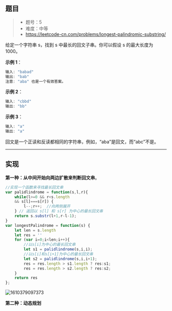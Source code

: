 ## 题目

> - 题号：5
> - 难度：中等
> - https://leetcode-cn.com/problems/longest-palindromic-substring/


给定一个字符串 s，找到 s 中最长的回文子串。你可以假设 s 的最大长度为 1000。

<b>示例 1</b>：

```c
输入: "babad"
输出: "bab"
注意: "aba" 也是一个有效答案。
```

<b>示例 2</b>：
```c
输入: "cbbd"
输出: "bb"
```

<b>示例 3</b>：
```c
输入: "a"
输出: "a"
```

回文是一个正读和反读都相同的字符串，例如，“aba”是回文，而“abc”不是。

---
## 实现

<b>第一种：**从中间开始向两边扩散来判断回文串**</b>。

```javascript
//实现一个函数来寻找最长回文串
var palidlindrome = function(s,l,r){
    while(l>=0 && r<s.length
    && s[l]===s[r]) {
        l--;r++;  //向两侧展开
    } // 返回以 s[l] 和 s[r] 为中心的最长回文串
    return s.substr(l+1,r-l-1);
}
var longestPalindrome = function(s) {
    let len = s.length
    let res = ''
    for (var i=0;i<len;i++){
        //以s[i]为中心的最长回文串
        let s1 = palidlindrome(s,i,i);
        //以s[i]和s[i+1]为中心的最长回文串
        let s2 = palidlindrome(s,i,i+1);
        res = res.length > s1.length ? res:s1;
        res = res.length > s2.length ? res:s2;
    }
    return res
};
```

![1610379097373](C:\Users\李伟鑫\AppData\Roaming\Typora\typora-user-images\1610379097373.png)



<b>第二种：动态规划</b>




